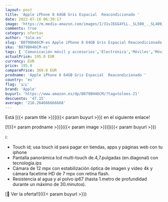 ```yaml
---
layout: post
title: 'Apple iPhone 8 64GB Gris Espacial  Reacondicionado '
date: 2022-07-16 06:39:17
image: 'https://m.media-amazon.com/images/I/31vJEGG4YLL._SL500_._SL400_.jpg'
comments: true
category: ofertas
author: 'tole.es'
slug: 'B0798H46CM-es Apple iPhone 8 64GB Gris Espacial Reacondicionado'
sku: 'B0798H46CM-es'
tags: [ 'Comunicación móvil y accesorios','Electrónica','Móviles','Móviles y smartphones libres','apple','iphone','🇪🇸', ]
actualPrice: 195.0 EUR
currency: EUR
price: 195.0
comparePrice: 369.0 EUR
prodname: 'Apple iPhone 8 64GB Gris Espacial  Reacondicionado '
country: 'es'
flag: '🇪🇸'
brand: 'Apple'
buyurl: 'https://www.amazon.es/dp/B0798H46CM/?tag=tolees-21'
descuento: '47.15'
average: '216.264666666668'
---
```


Está [{{< param title >}}]({{< param buyurl >}}) en el siguiente enlace!

[![{{< param prodname >}}]({{< param image >}})]({{< param buyurl >}})

ℹ️:

- Touch id; usa touch id para pagar en tiendas, apps y páginas web con tu iphone
- Pantalla panorámica lcd multi-touch de.4,7.pulgadas (en.diagonal) con tecnología.ips
- Cámara de 12 mpx con estabilización óptica de imagen y vídeo 4k y cámara facetime HD de 7 mpx con retina flash.
- Resistencia al agua y al polvo ip67 (hasta 1.metro de profundidad durante un máximo de 30.minutos).

[🛒 Ver la oferta!!]({{< param buyurl >}})
